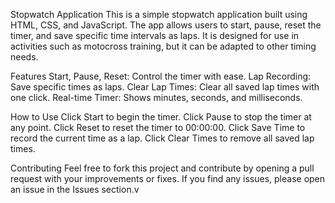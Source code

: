 Stopwatch Application
This is a simple stopwatch application built using HTML, CSS, and JavaScript. The app allows users to start, pause, reset the timer, and save specific time intervals as laps. It is designed for use in activities such as motocross training, but it can be adapted to other timing needs.

Features
Start, Pause, Reset: Control the timer with ease.
Lap Recording: Save specific times as laps.
Clear Lap Times: Clear all saved lap times with one click.
Real-time Timer: Shows minutes, seconds, and milliseconds.

How to Use
Click Start to begin the timer.
Click Pause to stop the timer at any point.
Click Reset to reset the timer to 00:00:00.
Click Save Time to record the current time as a lap.
Click Clear Times to remove all saved lap times.

Contributing
Feel free to fork this project and contribute by opening a pull request with your improvements or fixes. If you find any issues, please open an issue in the Issues section.v
